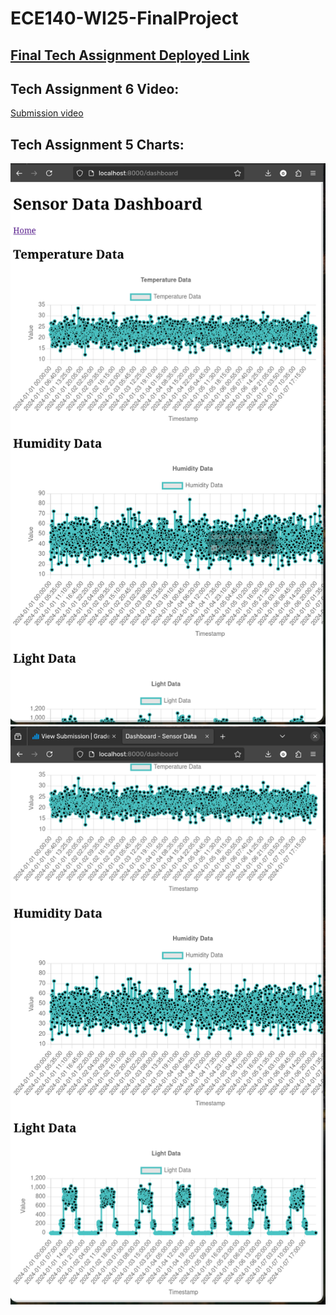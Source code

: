 # ECE140-WI25-FinalProject

## [Final Tech Assignment Deployed Link](https://ece140-final.onrender.com/)

## Tech Assignment 6 Video:
[Submission video](https://youtu.be/WZ7dxrSwV9E?feature=shared)

## Tech Assignment 5 Charts:
![Graph 1](graphs1.png)
![Graph 2](graphs2.png)
